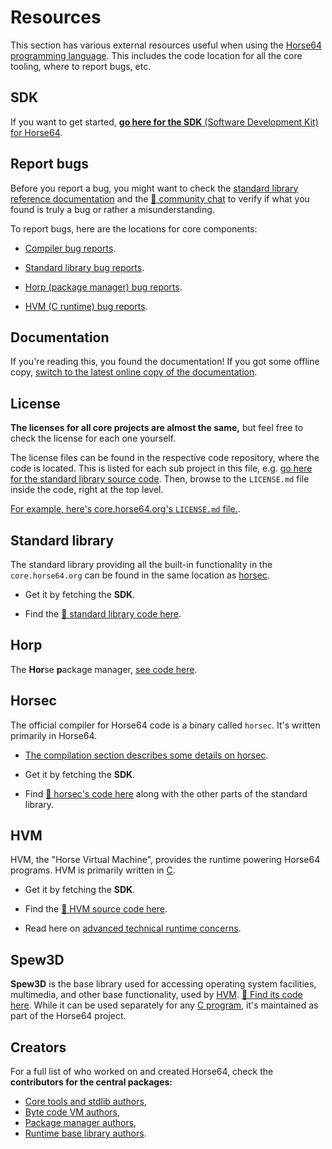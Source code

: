 
<!-- For license of this file, see LICENSE.md in the base folder. -->

Resources
=========

This section has various external resources useful when using the
[Horse64 programming language](https://horse64.org). This
includes the code location for all the core tooling, where
to report bugs, etc.


SDK
---

If you want to get started, [**go here for
the SDK** (Software Development Kit) for Horse64](
https://horse64.org/download
).


Report bugs
-----------

Before you report a bug, you might want to check the
[standard library reference documentation](
./docs/FIXME)
and the [💬 community chat](https://horse64.org/chat)
to verify if what you found is truly a bug or rather
a misunderstanding.

To report bugs, here are the locations for core components:

- [Compiler bug reports](
  https://codeberg.org/Horse64/core.horse64.org/issues).

- [Standard library bug reports](
  https://codeberg.org/Horse64/core.horse64.org/issues).

- [Horp (package manager) bug reports](
  https://codeberg.org/Horse64/horp.horse64.org/issues).

- [HVM (C runtime) bug reports](
  https://codeberg.org/Horse64/hvm.horse64.org/issues).


Documentation
-------------

If you're reading this, you found the documentation! If you got
some offline copy, [switch to the latest online copy of the
documentation](https://horse64.org/docs/Welcome).


License
-------

**The licenses for all core projects are almost the
same,** but feel free to check the license for each one
yourself.

The license files can be found in the respective code
repository, where the code is located. This is listed
for each sub project in this file, e.g. [go here for
the standard library source code](#standard-library).
Then, browse to the `LICENSE.md` file inside the code,
right at the top level.

[For example, here's core.horse64.org's `LICENSE.md`
file.](
https://codeberg.org/Horse64/core.horse64.org/src/branch/main/LICENSE.md).

Standard library
----------------

The standard library providing all the built-in functionality in
the `core.horse64.org` can be found in the same location as
[horsec](#Horsec).

- Get it by fetching the **SDK**.

- Find the [🧬 standard library code here](
  https://codeberg.org/Horse64/core.horse64.org/src/branch/main/src).


Horp
----

The **Hor**se **p**ackage manager, [see code here](
https://codeberg.org/Horse64/horp.horse64.org/).


Horsec
------

The official compiler for Horse64 code is a binary called `horsec`.
It's written primarily in Horse64.

- [The compilation section describes some details on horsec](
  /docs/Compilation.md).

- Get it by fetching the **SDK**.

- Find [🧬 horsec's code here](
  https://codeberg.org/Horse64/core.horse64.org/src/branch/main/src/compiler/)
  along with the other parts of the standard library.


HVM
---

HVM, the "Horse Virtual Machine", provides the
runtime powering Horse64 programs.
HVM is primarily written in [C](
https://en.wikipedia.org/wiki/C_%28programming_language%29).

- Get it by fetching the **SDK**.

- Find the [🧬 HVM source code here](
  https://codeberg.org/Horse64/hvm.horse64.org/src/branch/main/src/
  ).

- Read here on [advanced technical runtime concerns](
  /docs/Runtime%20Concerns.md).


Spew3D
------

**Spew3D** is the base library used for accessing operating system
facilities, multimedia, and other base functionality, used
by [HVM](#hvm). [🧬 Find its code here](
https://codeberg.org/Spew3D/Spew3D).
While it can be used separately for any [C program](
https://en.wikipedia.org/wiki/C_%28programming_language%29),
it's maintained as part of the Horse64 project.


Creators
--------

For a full list of who worked on and created Horse64,
check the **contributors for the central packages:**

- [Core tools and stdlib authors](
  https://codeberg.org/Horse64/core.horse64.org/src/branch/main/AUTHORS.md),
- [Byte code VM authors](
  https://codeberg.org/Horse64/hvm.horse64.org/src/branch/main/AUTHORS.md),
- [Package manager authors](
  https://codeberg.org/Horse64/horp.horse64.org/src/branch/main/AUTHORS.md),
- [Runtime base library authors](
  https://codeberg.org/Spew3D/Spew3D/src/branch/main/AUTHORS.md).

